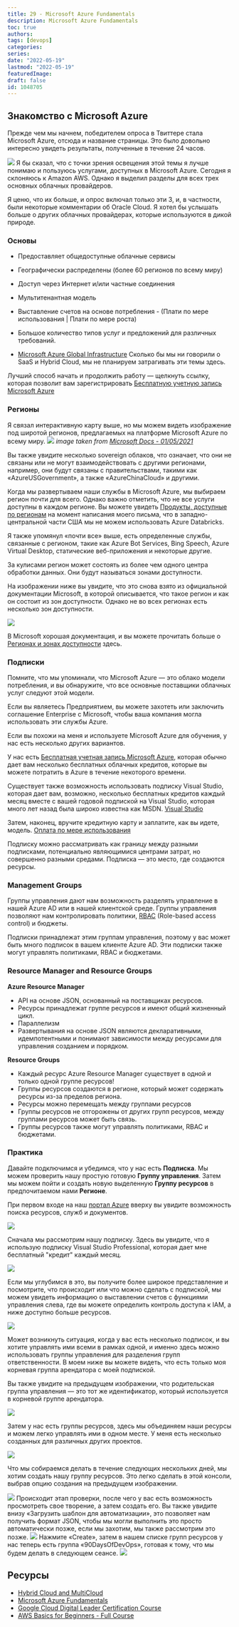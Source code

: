 ```yaml
---
title: 29 - Microsoft Azure Fundamentals
description: Microsoft Azure Fundamentals
toc: true
authors:
tags: [devops]
categories:
series:
date: "2022-05-19"
lastmod: "2022-05-19"
featuredImage:
draft: false
id: 1048705
---
```


## Знакомство с Microsoft Azure

Прежде чем мы начнем, победителем опроса в Твиттере стала Microsoft Azure, отсюда и название страницы. Это было довольно интересно увидеть результаты, полученные в течение 24 часов.

![](../images/Day29_Cloud1.png?v1)
Я бы сказал, что с точки зрения освещения этой темы я лучше понимаю и пользуюсь услугами, доступных в Microsoft Azure. Сегодня я склоняюсь к Amazon AWS. Однако я выделил разделы для всех трех основных облачных провайдеров.

Я ценю, что их больше, и опрос включал только эти 3, и, в частности, были некоторые комментарии об Oracle Cloud. Я хотел бы услышать больше о других облачных провайдерах, которые используются в дикой природе.

### Основы

- Предоставляет общедоступные облачные сервисы
- Географически распределены (более 60 регионов по всему миру)
- Доступ через Интернет и/или частные соединения
- Мультитенантная модель
- Выставление счетов на основе потребления - (Плати по мере использования | Плати по мере роста)
- Большое количество типов услуг и предложений для различных требований.

- [Microsoft Azure Global Infrastructure](https://infrastructuremap.microsoft.com/explore)
  Сколько бы мы ни говорили о SaaS и Hybrid Cloud, мы не планируем затрагивать эти темы здесь.

Лучший способ начать и продолжить работу — щелкнуть ссылку, которая позволит вам зарегистрировать [Бесплатную учетную запись Microsoft Azure](https://azure.microsoft.com/en-gb/free/)

### Регионы

Я связал интерактивную карту выше, но мы можем видеть изображение под широтой регионов, предлагаемых на платформе Microsoft Azure по всему миру.
![](../images/Day29_Cloud2.png?v1)
_image taken from [Microsoft Docs - 01/05/2021](https://docs.microsoft.com/ru-ru/azure/networking/microsoft-global-network)_

Вы также увидите несколько sovereign облаков, что означает, что они не связаны или не могут взаимодействовать с другими регионами, например, они будут связаны с правительствами, такими как «AzureUSGovernment», а также «AzureChinaCloud» и другими.

Когда мы развертываем наши службы в Microsoft Azure, мы выбираем регион почти для всего. Однако важно отметить, что не все услуги доступны в каждом регионе. Вы можете увидеть [Продукты, доступные по регионам](https://azure.microsoft.com/en-us/global-infrastructure/services/?products=all) на момент написания моего письма, что в западно-центральной части США мы не можем использовать Azure Databricks.

Я также упомянул «почти все» выше, есть определенные службы, связанные с регионом, такие как Azure Bot Services, Bing Speech, Azure Virtual Desktop, статические веб-приложения и некоторые другие.

За кулисами регион может состоять из более чем одного центра обработки данных. Они будут называться зонами доступности.

На изображении ниже вы увидите, что это снова взято из официальной документации Microsoft, в которой описывается, что такое регион и как он состоит из зон доступности. Однако не во всех регионах есть несколько зон доступности.

![](../images/Day29_Cloud3.png?v1)

В Microsoft хорошая документация, и вы можете прочитать больше о [Регионах и зонах доступности](https://docs.microsoft.com/ru-ru/azure/availability-zones/az-overview) здесь.

### Подписки

Помните, что мы упоминали, что Microsoft Azure — это облако модели потребления, и вы обнаружите, что все основные поставщики облачных услуг следуют этой модели.

Если вы являетесь Предприятием, вы можете захотеть или заключить соглашение Enterprise с Microsoft, чтобы ваша компания могла использовать эти службы Azure.

Если вы похожи на меня и используете Microsoft Azure для обучения, у нас есть несколько других вариантов.

У нас есть [Бесплатная учетная запись Microsoft Azure](https://azure.microsoft.com/en-gb/free/), которая обычно дает вам несколько бесплатных облачных кредитов, которые вы можете потратить в Azure в течение некоторого времени.

Существует также возможность использовать подписку Visual Studio, которая дает вам, возможно, несколько бесплатных кредитов каждый месяц вместе с вашей годовой подпиской на Visual Studio, которая много лет назад была широко известна как MSDN. [Visual Studio](https://azure.microsoft.com/en-us/pricing/member-offers/credit-for-visual-studio-subscribers/)

Затем, наконец, вручите кредитную карту и заплатите, как вы идете, модель. [Оплата по мере использования](https://azure.microsoft.com/en-us/pricing/purchase-options/pay-as-you-go/)

Подписку можно рассматривать как границу между разными подписками, потенциально являющимися центрами затрат, но совершенно разными средами. Подписка — это место, где создаются ресурсы.

### Management Groups

Группы управления дают нам возможность разделять управление в нашей Azure AD или в нашей клиентской среде. Группы управления позволяют нам контролировать политики, [RBAC](https://habr.com/ru/company/custis/blog/248649/) (Role-based access control) и бюджеты.

Подписки принадлежат этим группам управления, поэтому у вас может быть много подписок в вашем клиенте Azure AD. Эти подписки также могут управлять политиками, RBAC и бюджетами.

### Resource Manager and Resource Groups

**Azure Resource Manager**

- API на основе JSON, основанный на поставщиках ресурсов.
- Ресурсы принадлежат группе ресурсов и имеют общий жизненный цикл.
- Параллелизм
- Развертывания на основе JSON являются декларативными, идемпотентными и понимают зависимости между ресурсами для управления созданием и порядком.

**Resource Groups**

- Каждый ресурс Azure Resource Manager существует в одной и только одной группе ресурсов!
- Группы ресурсов создаются в регионе, который может содержать ресурсы из-за пределов региона.
- Ресурсы можно перемещать между группами ресурсов
- Группы ресурсов не отгорожены от других групп ресурсов, между группами ресурсов может быть связь.
- Группы ресурсов также могут управлять политиками, RBAC и бюджетами.

### Практика

Давайте подключимся и убедимся, что у нас есть **Подписка**. Мы можем проверить нашу простую готовую **Группу управления**. Затем мы можем пойти и создать новую выделенную **Группу ресурсов** в предпочитаемом нами **Регионе**.

При первом входе на наш [портал Azure](https://portal.azure.com/#home) вверху вы увидите возможность поиска ресурсов, служб и документов.

![](../images/Day29_Cloud4.png?v1)

Сначала мы рассмотрим нашу подписку. Здесь вы увидите, что я использую подписку Visual Studio Professional, которая дает мне бесплатный "кредит" каждый месяц.

![](../images/Day29_Cloud5.png?v1)

Если мы углубимся в это, вы получите более широкое представление и посмотрите, что происходит или что можно сделать с подпиской, мы можем увидеть информацию о выставлении счетов с функциями управления слева, где вы можете определить контроль доступа к IAM, а ниже доступно больше ресурсов.

![](../images/Day29_Cloud6.png?v1)

Может возникнуть ситуация, когда у вас есть несколько подписок, и вы хотите управлять ими всеми в рамках одной, и именно здесь можно использовать группы управления для разделения групп ответственности. В моем ниже вы можете видеть, что есть только моя корневая группа арендатора с моей подпиской.

Вы также увидите на предыдущем изображении, что родительская группа управления — это тот же идентификатор, который используется в корневой группе арендатора.

![](../images/Day29_Cloud7.png?v1)

Затем у нас есть группы ресурсов, здесь мы объединяем наши ресурсы и можем легко управлять ими в одном месте. У меня есть несколько созданных для различных других проектов.

![](../images/Day29_Cloud8.png?v1)

Что мы собираемся делать в течение следующих нескольких дней, мы хотим создать нашу группу ресурсов. Это легко сделать в этой консоли, выбрав опцию создания на предыдущем изображении.

![](../images/Day29_Cloud9.png?v1)
Происходит этап проверки, после чего у вас есть возможность просмотреть свое творение, а затем создать его. Вы также увидите внизу «Загрузить шаблон для автоматизации», это позволяет нам получить формат JSON, чтобы мы могли выполнить это просто автоматически позже, если мы захотим, мы также рассмотрим это позже.
![](../images/Day29_Cloud10.png?v1)
Нажмите «Create», затем в нашем списке групп ресурсов у нас теперь есть группа «90DaysOfDevOps», готовая к тому, что мы будем делать в следующем сеансе.
![](../images/Day29_Cloud11.png?v1)

## Ресурсы

- [Hybrid Cloud and MultiCloud](https://www.youtube.com/watch?v=qkj5W98Xdvw)
- [Microsoft Azure Fundamentals](https://www.youtube.com/watch?v=NKEFWyqJ5XA&list=WL&index=130&t=12s)
- [Google Cloud Digital Leader Certification Course](https://www.youtube.com/watch?v=UGRDM86MBIQ&list=WL&index=131&t=10s)
- [AWS Basics for Beginners - Full Course](https://www.youtube.com/watch?v=ulprqHHWlng&t=5352s)
